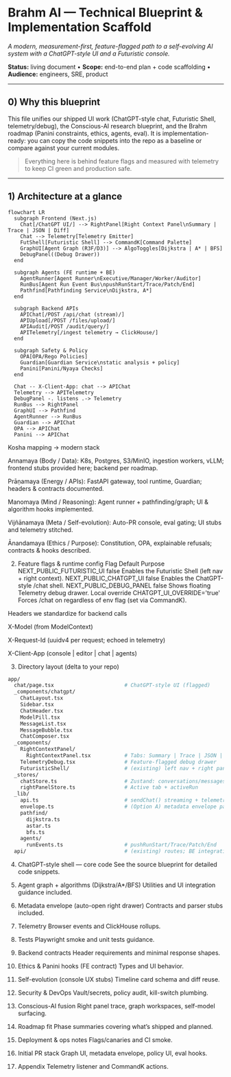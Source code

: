 # Brahm AI — Technical Blueprint & Implementation Scaffold
*A modern, measurement-first, feature-flagged path to a self-evolving AI system with a ChatGPT-style UI and a Futuristic console.*

**Status:** living document • **Scope:** end-to-end plan + code scaffolding • **Audience:** engineers, SRE, product

---

## 0) Why this blueprint
This file unifies our shipped UI work (ChatGPT-style chat, Futuristic Shell, telemetry/debug), the Conscious-AI research blueprint, and the Brahm roadmap (Panini constraints, ethics, agents, eval). It is implementation-ready: you can copy the code snippets into the repo as a baseline or compare against your current modules.

> Everything here is behind feature flags and measured with telemetry to keep CI green and production safe.

---

## 1) Architecture at a glance

```mermaid
flowchart LR
  subgraph Frontend (Next.js)
    Chat[/ChatGPT UI/] --> RightPanel[Right Context Panel\nSummary | Trace | JSON | Diff]
    Chat --> Telemetry[Telemetry Emitter]
    FutShell[Futuristic Shell] --> CommandK[Command Palette]
    GraphUI[Agent Graph (R3F/D3)] --> AlgoToggles[Dijkstra | A* | BFS]
    DebugPanel((Debug Drawer))
  end

  subgraph Agents (FE runtime + BE)
    AgentRunner[Agent Runner\nExecutive/Manager/Worker/Auditor]
    RunBus[Agent Run Event Bus\npushRunStart/Trace/Patch/End]
    Pathfind[Pathfinding Service\nDijkstra, A*]
  end

  subgraph Backend APIs
    APIChat[/POST /api/chat (stream)/]
    APIUpload[/POST /files/upload/]
    APIAudit[/POST /audit/query/]
    APITelemetry[/ingest telemetry → ClickHouse/]
  end

  subgraph Safety & Policy
    OPA[OPA/Rego Policies]
    Guardian[Guardian Service\nstatic analysis + policy]
    Panini[Panini/Nyaya Checks]
  end

  Chat -- X-Client-App: chat --> APIChat
  Telemetry --> APITelemetry
  DebugPanel -. listens .-> Telemetry
  RunBus --> RightPanel
  GraphUI --> Pathfind
  AgentRunner --> RunBus
  Guardian --> APIChat
  OPA --> APIChat
  Panini --> APIChat
```
Kosha mapping → modern stack

Annamaya (Body / Data): K8s, Postgres, S3/MinIO, ingestion workers, vLLM; frontend stubs provided here; backend per roadmap.

Prāṇamaya (Energy / APIs): FastAPI gateway, tool runtime, Guardian; headers & contracts documented.

Manomaya (Mind / Reasoning): Agent runner + pathfinding/graph; UI & algorithm hooks implemented.

Vijñānamaya (Meta / Self-evolution): Auto-PR console, eval gating; UI stubs and telemetry stitched.

Ānandamaya (Ethics / Purpose): Constitution, OPA, explainable refusals; contracts & hooks described.

2) Feature flags & runtime config
Flag	Default	Purpose
NEXT_PUBLIC_FUTURISTIC_UI	false	Enables the Futuristic Shell (left nav + right context).
NEXT_PUBLIC_CHATGPT_UI	false	Enables the ChatGPT-style /chat shell.
NEXT_PUBLIC_DEBUG_PANEL	false	Shows floating Telemetry debug drawer.
Local override	CHATGPT_UI_OVERRIDE='true'	Forces /chat on regardless of env flag (set via CommandK).

Headers we standardize for backend calls

X-Model (from ModelContext)

X-Request-Id (uuidv4 per request; echoed in telemetry)

X-Client-App (console | editor | chat | agents)

3) Directory layout (delta to your repo)
```bash
app/
  chat/page.tsx                       # ChatGPT-style UI (flagged)
  _components/chatgpt/
    ChatLayout.tsx
    Sidebar.tsx
    ChatHeader.tsx
    ModelPill.tsx
    MessageList.tsx
    MessageBubble.tsx
    ChatComposer.tsx
  _components/
    RightContextPanel/
      RightContextPanel.tsx           # Tabs: Summary | Trace | JSON | Diff
    TelemetryDebug.tsx                # Feature-flagged debug drawer
    FuturisticShell/                  # (existing) left nav + right pane + CommandK
  _stores/
    chatStore.ts                      # Zustand: conversations/messages
    rightPanelStore.ts                # Active tab + activeRun
  _lib/
    api.ts                            # sendChat() streaming + telemetry
    envelope.ts                       # (Option A) metadata envelope parser
    pathfind/
      dijkstra.ts
      astar.ts
      bfs.ts
    agents/
      runEvents.ts                    # pushRunStart/Trace/Patch/End
  api/                                # (existing) routes; BE integration TBD
```

4) ChatGPT-style shell — core code
See the source blueprint for detailed code snippets.

5) Agent graph + algorithms (Dijkstra/A*/BFS)
Utilities and UI integration guidance included.

6) Metadata envelope (auto-open right drawer)
Contracts and parser stubs included.

7) Telemetry
Browser events and ClickHouse rollups.

8) Tests
Playwright smoke and unit tests guidance.

9) Backend contracts
Header requirements and minimal response shapes.

10) Ethics & Panini hooks (FE contract)
Types and UI behavior.

11) Self-evolution (console UX stubs)
Timeline card schema and diff reuse.

12) Security & DevOps
Vault/secrets, policy audit, kill-switch plumbing.

13) Conscious-AI fusion
Right panel trace, graph workspaces, self-model surfacing.

14) Roadmap fit
Phase summaries covering what’s shipped and planned.

15) Deployment & ops notes
Flags/canaries and CI smoke.

16) Initial PR stack
Graph UI, metadata envelope, policy UI, eval hooks.

17) Appendix
Telemetry listener and CommandK actions.

